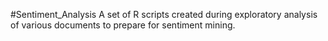 #Sentiment_Analysis
A set of R scripts created during exploratory analysis of various documents to prepare for sentiment mining.
